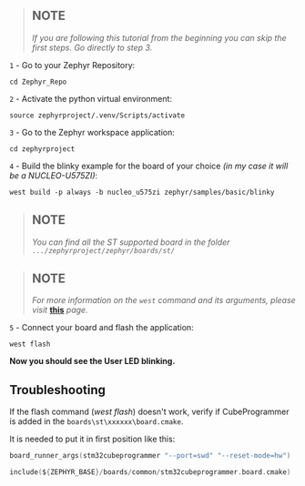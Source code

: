
> ## NOTE  
> *If you are following this tutorial from the beginning you can skip the first steps. Go directly to step 3.*
>

`1` - Go to your Zephyr Repository:

```shell
cd Zephyr_Repo
```

`2` - Activate the python virtual environment:

```shell
source zephyrproject/.venv/Scripts/activate
```

`3` - Go to the Zephyr workspace application:

```shell
cd zephyrproject
```

`4` - Build the blinky example for the board of your choice *(in my case it will be a NUCLEO-U575ZI)*:

```shell
west build -p always -b nucleo_u575zi zephyr/samples/basic/blinky
```

>
> ## NOTE  
> *You can find all the ST supported board in the folder `.../zephyrproject/zephyr/boards/st/`*
>


> ## NOTE  
> *For more information on the `west` command and its arguments, please visit* **[this](https://docs.zephyrproject.org/latest/develop/west/index.html)** *page.*
>

`5` - Connect your board and flash the application:

```shell
west flash
```

**Now you should see the User LED blinking.**


## Troubleshooting

If the flash command (*west flash*) doesn't work, verify if CubeProgrammer is added in the `boards\st\xxxxxx\board.cmake`.

It is needed to put it in first position like this:

```c
board_runner_args(stm32cubeprogrammer "--port=swd" "--reset-mode=hw")

include(${ZEPHYR_BASE}/boards/common/stm32cubeprogrammer.board.cmake)
```
